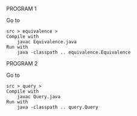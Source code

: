 PROGRAM 1


Go to 

	src > equivalence > 
	Compile with
		javac Equivalence.java
	Run with
		java -classpath .. equivalence.Equivalence


PROGRAM 2


Go to 

	src > query > 
	Compile with
		javac Query.java
	Run with
		java -classpath .. query.Query


